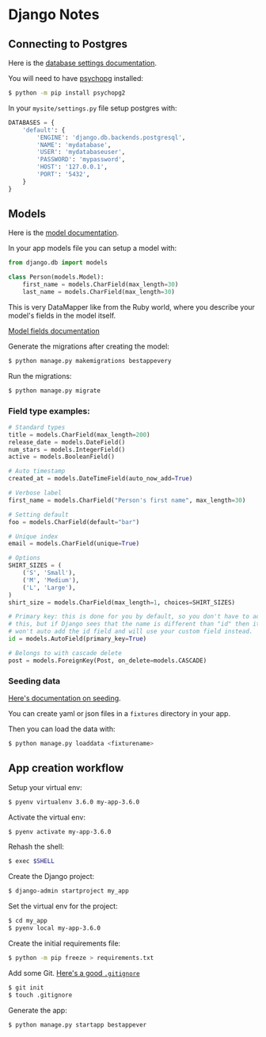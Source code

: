 # Django Notes

## Connecting to Postgres

Here is the [database settings documentation](https://docs.djangoproject.com/en/1.10/ref/settings/#std:setting-DATABASES).

You will need to have [psychopg](http://initd.org/psycopg/) installed:

```bash
$ python -m pip install psychopg2
```

In your `mysite/settings.py` file setup postgres with:

```python
DATABASES = {
    'default': {
        'ENGINE': 'django.db.backends.postgresql',
        'NAME': 'mydatabase',
        'USER': 'mydatabaseuser',
        'PASSWORD': 'mypassword',
        'HOST': '127.0.0.1',
        'PORT': '5432',
    }
}
```

## Models

Here is the [model documentation](https://docs.djangoproject.com/en/1.10/topics/db/models/).

In your app models file you can setup a model with:

```python
from django.db import models

class Person(models.Model):
    first_name = models.CharField(max_length=30)
    last_name = models.CharField(max_length=30)
```

This is very DataMapper like from the Ruby world, where you describe your model's fields in the model itself.

[Model fields documentation](https://docs.djangoproject.com/en/1.10/ref/models/fields/)

Generate the migrations after creating the model:

```bash
$ python manage.py makemigrations bestappevery
```

Run the migrations:

```bash
$ python manage.py migrate
```

### Field type examples:

```python
# Standard types
title = models.CharField(max_length=200)
release_date = models.DateField()
num_stars = models.IntegerField()
active = models.BooleanField()

# Auto timestamp
created_at = models.DateTimeField(auto_now_add=True)

# Verbose label
first_name = models.CharField("Person's first name", max_length=30)

# Setting default
foo = models.CharField(default="bar")

# Unique index
email = models.CharField(unique=True)

# Options
SHIRT_SIZES = (
    ('S', 'Small'),
    ('M', 'Medium'),
    ('L', 'Large'),
)
shirt_size = models.CharField(max_length=1, choices=SHIRT_SIZES)

# Primary key: this is done for you by default, so you don't have to add
# this, but if Django sees that the name is different than "id" then it 
# won't auto add the id field and will use your custom field instead.
id = models.AutoField(primary_key=True)

# Belongs to with cascade delete
post = models.ForeignKey(Post, on_delete=models.CASCADE)
```

### Seeding data

[Here's documentation on seeding](https://docs.djangoproject.com/en/1.10/howto/initial-data/).

You can create yaml or json files in a `fixtures` directory in your app.

Then you can load the data with:

```bash
$ python manage.py loaddata <fixturename>
```

## App creation workflow

Setup your virtual env:

```bash
$ pyenv virtualenv 3.6.0 my-app-3.6.0
```

Activate the virtual env:

```bash
$ pyenv activate my-app-3.6.0
```

Rehash the shell:

```bash
$ exec $SHELL
```

Create the Django project:

```bash
$ django-admin startproject my_app
```

Set the virtual env for the project:

```bash
$ cd my_app
$ pyenv local my-app-3.6.0
```

Create the initial requirements file:

```bash
$ python -m pip freeze > requirements.txt
```

Add some Git. [Here's a good `.gitignore`](https://raw.githubusercontent.com/github/gitignore/master/Python.gitignore)

```bash
$ git init
$ touch .gitignore
```

Generate the app:

```bash
$ python manage.py startapp bestappever
```


